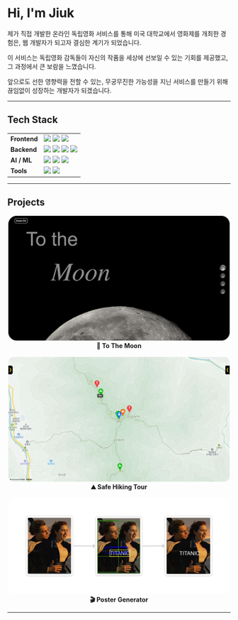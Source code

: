 # Hi, I'm Jiuk

제가 직접 개발한 온라인 독립영화 서비스를 통해 미국 대학교에서 영화제를 개최한 경험은, 웹 개발자가 되고자 결심한 계기가 되었습니다.

이 서비스는 독립영화 감독들이 자신의 작품을 세상에 선보일 수 있는 기회를 제공했고, 그 과정에서 큰 보람을 느꼈습니다.

앞으로도 선한 영향력을 전할 수 있는, 무궁무진한 가능성을 지닌 서비스를 만들기 위해 끊임없이 성장하는 개발자가 되겠습니다.

---

## Tech Stack

<table>
  <tr>
    <td><strong>Frontend</strong></td>
    <td>
      <img src="https://img.shields.io/badge/React-61DAFB?style=flat&logo=react&logoColor=white"/>
      <img src="https://img.shields.io/badge/Next.js-000000?style=flat&logo=next.js&logoColor=white"/>
      <img src="https://img.shields.io/badge/TypeScript-3178C6?style=flat&logo=typescript&logoColor=white"/>
    </td>
  </tr>
  <tr>
    <td><strong>Backend</strong></td>
    <td>
      <img src="https://img.shields.io/badge/Node.js-339933?style=flat&logo=node.js&logoColor=white"/>
      <img src="https://img.shields.io/badge/Express-000000?style=flat&logo=express&logoColor=white"/>
      <img src="https://img.shields.io/badge/AWS-232F3E?style=flat&logo=amazonaws&logoColor=white"/>
      <img src="https://img.shields.io/badge/GCP-4285F4?style=flat&logo=googlecloud&logoColor=white"/>
    </td>
  </tr>
  <tr>
    <td><strong>AI / ML</strong></td>
    <td>
      <img src="https://img.shields.io/badge/Python-3776AB?style=flat&logo=python&logoColor=white"/>
      <img src="https://img.shields.io/badge/TensorFlow-FF6F00?style=flat&logo=tensorflow&logoColor=white"/>
      <img src="https://img.shields.io/badge/OpenCV-5C3EE8?style=flat&logo=opencv&logoColor=white"/>
    </td>
  </tr>
  <tr>
    <td><strong>Tools</strong></td>
    <td>
      <img src="https://img.shields.io/badge/GitHub-181717?style=flat&logo=github&logoColor=white"/>
      <img src="https://img.shields.io/badge/Figma-F24E1E?style=flat&logo=figma&logoColor=white"/>
    </td>
  </tr>
</table>


---

## Projects

<div align="center">
  <div>
    <a href="https://github.com/moonjiuk/to-the-moon" target="_blank">
      <img src="./images/to-the-moon.png" width="500" style="border-radius: 12px;" />
    </a><br/>
    <strong>🌙 To The Moon</strong>
  </div>
  <br/>
  <div>
    <a href="https://github.com/moonjiuk/safe-hiking-tour" target="_blank">
      <img src="./images/safe-hiking-tour.png" width="500" style="border-radius: 12px;" />
    </a><br/>
    <strong>⛰️ Safe Hiking Tour</strong>
  </div>
  <br/>
  <div>
    <a href="https://github.com/moonjiuk/poster-generator" target="_blank">
      <img src="./images/poster-generator.png" width="500" style="border-radius: 12px;" />
    </a><br/>
    <strong>🎬 Poster Generator</strong>
  </div>
</div>




---

